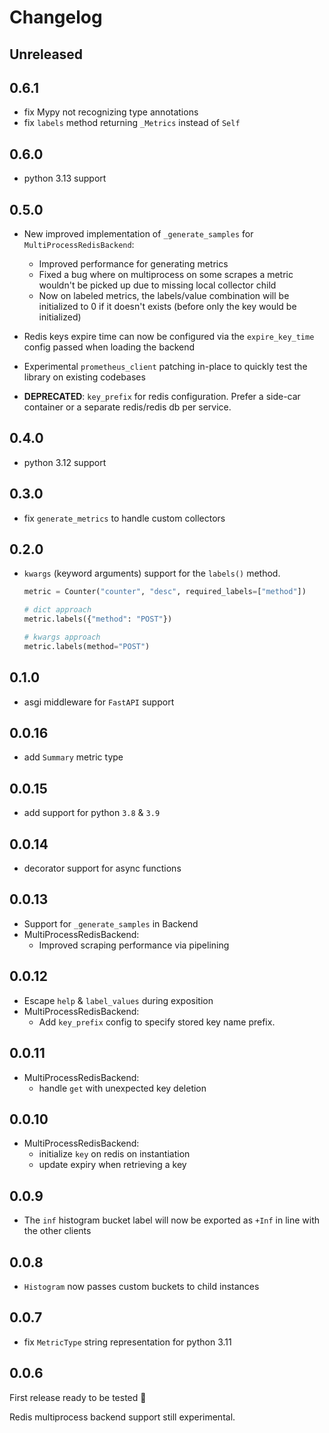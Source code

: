 # Changelog

## Unreleased

## 0.6.1

- fix Mypy not recognizing type annotations
- fix `labels` method returning `_Metrics` instead of `Self`

## 0.6.0

- python 3.13 support

## 0.5.0

- New improved implementation of `_generate_samples` for `MultiProcessRedisBackend`:
    - Improved performance for generating metrics
    - Fixed a bug where on multiprocess on some scrapes a metric wouldn't be picked up due to missing local collector child
    - Now on labeled metrics, the labels/value combination will be initialized to 0 if it doesn't exists (before only the key would be initialized)

- Redis keys expire time can now be configured via the `expire_key_time` config passed when loading the backend

- Experimental `prometheus_client` patching in-place to quickly test the library on existing codebases

- **DEPRECATED**: `key_prefix` for redis configuration. Prefer a side-car container or a separate redis/redis db per service.

## 0.4.0

- python 3.12 support

## 0.3.0

- fix `generate_metrics` to handle custom collectors

## 0.2.0

- `kwargs` (keyword arguments) support for the `labels()` method.
   ```python
   metric = Counter("counter", "desc", required_labels=["method"])

   # dict approach
   metric.labels({"method": "POST"})

   # kwargs approach
   metric.labels(method="POST")

   ```

## 0.1.0

- asgi middleware for `FastAPI` support

## 0.0.16

- add `Summary` metric type

## 0.0.15

- add support for python `3.8` & `3.9`

## 0.0.14

- decorator support for async functions

## 0.0.13

- Support for `_generate_samples` in Backend
- MultiProcessRedisBackend:
    - Improved scraping performance via pipelining

## 0.0.12

- Escape `help` & `label_values` during exposition
- MultiProcessRedisBackend:
    - Add `key_prefix` config to specify stored key name prefix.

## 0.0.11

- MultiProcessRedisBackend:
    - handle `get` with unexpected key deletion

## 0.0.10

- MultiProcessRedisBackend:
    - initialize `key` on redis on instantiation
    - update expiry when retrieving a key

## 0.0.9

- The `inf` histogram bucket label will now be exported as `+Inf` in line with the other clients

## 0.0.8

- `Histogram` now passes custom buckets to child instances

## 0.0.7

- fix `MetricType` string representation for python 3.11

## 0.0.6

First release ready to be tested 🎉

Redis multiprocess backend support still experimental.
